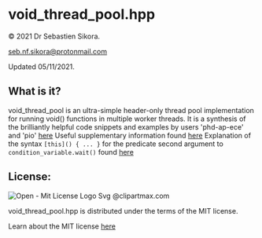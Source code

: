 # void_thread_pool.hpp

© 2021 Dr Sebastien Sikora.

[seb.nf.sikora@protonmail.com](mailto:seb.nf.sikora@protonmail.com)

Updated 05/11/2021.

What is it?
-------------------------
void_thread_pool is an ultra-simple header-only thread pool implementation for running void() functions in multiple worker threads.
It is a synthesis of the brilliantly helpful code snippets and examples by users 'phd-ap-ece' and 'pio' [here](https://stackoverflow.com/questions/15752659/thread-pooling-in-c11)
Useful supplementary information found [here](https://stackoverflow.com/questions/10673585/start-thread-with-member-function)
Explanation of the syntax `[this]() { ... }` for the predicate second argument to `condition_variable.wait()` found [here](https://stackoverflow.com/questions/39565218/c-condition-variable-wait-for-predicate-in-my-class-stdthread-unresolved-o)

License:
-------------------------
![Open - Mit License Logo Svg @clipartmax.com](https://www.clipartmax.com/png/small/140-1401362_open-mit-license-logo-svg.png)

void_thread_pool.hpp is distributed under the terms of the MIT license.

Learn about the MIT license [here](https://choosealicense.com/licenses/mit/)
